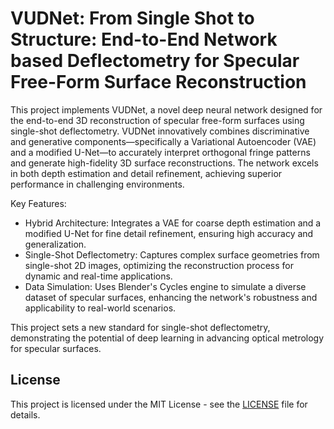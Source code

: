 # VUDNet: From Single Shot to Structure: End-to-End Network based Deflectometry for Specular Free-Form Surface Reconstruction

This project implements VUDNet, a novel deep neural network designed for the end-to-end 3D reconstruction of specular free-form surfaces using single-shot deflectometry. VUDNet innovatively combines discriminative and generative components—specifically a Variational Autoencoder (VAE) and a modified U-Net—to accurately interpret orthogonal fringe patterns and generate high-fidelity 3D surface reconstructions. The network excels in both depth estimation and detail refinement, achieving superior performance in challenging environments.

Key Features:

- Hybrid Architecture: Integrates a VAE for coarse depth estimation and a modified U-Net for fine detail refinement, ensuring high accuracy and generalization.
- Single-Shot Deflectometry: Captures complex surface geometries from single-shot 2D images, optimizing the reconstruction process for dynamic and real-time applications.
- Data Simulation: Uses Blender's Cycles engine to simulate a diverse dataset of specular surfaces, enhancing the network's robustness and applicability to real-world scenarios.

This project sets a new standard for single-shot deflectometry, demonstrating the potential of deep learning in advancing optical metrology for specular surfaces.


## License

This project is licensed under the MIT License - see the [LICENSE](LICENSE) file for details.

